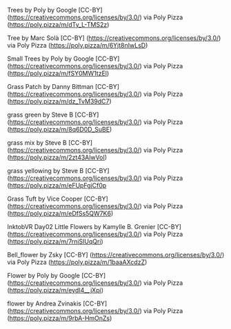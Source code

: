 Trees by Poly by Google [CC-BY] (https://creativecommons.org/licenses/by/3.0/) via Poly Pizza (https://poly.pizza/m/dTy_L-TMS2z)

Tree by Marc Solà [CC-BY] (https://creativecommons.org/licenses/by/3.0/) via Poly Pizza (https://poly.pizza/m/6Yjt8nIwLsD)

Small Trees by Poly by Google [CC-BY] (https://creativecommons.org/licenses/by/3.0/) via Poly Pizza (https://poly.pizza/m/fSY0MW1tzEl)

Grass Patch by Danny Bittman [CC-BY] (https://creativecommons.org/licenses/by/3.0/) via Poly Pizza (https://poly.pizza/m/dz_TvM39dC7)

grass green by Steve B [CC-BY] (https://creativecommons.org/licenses/by/3.0/) via Poly Pizza (https://poly.pizza/m/8q6D0D_SuBE)

grass mix by Steve B [CC-BY] (https://creativecommons.org/licenses/by/3.0/) via Poly Pizza (https://poly.pizza/m/2zt43AlwVoI)

grass yellowing by Steve B [CC-BY] (https://creativecommons.org/licenses/by/3.0/) via Poly Pizza (https://poly.pizza/m/eFUpFgjCf0p

Grass Tuft by Vice Cooper [CC-BY] (https://creativecommons.org/licenses/by/3.0/) via Poly Pizza (https://poly.pizza/m/eDfSs5QW7K6)

InktobVR Day02 Little Flowers by Kamylle B. Grenier [CC-BY] (https://creativecommons.org/licenses/by/3.0/) via Poly Pizza (https://poly.pizza/m/7rniSIUqQri)

Bell_flower by Zsky [CC-BY] (https://creativecommons.org/licenses/by/3.0/) via Poly Pizza (https://poly.pizza/m/1baaAXcdzZ)

Flower by Poly by Google [CC-BY] (https://creativecommons.org/licenses/by/3.0/) via Poly Pizza (https://poly.pizza/m/eydI4__jXpi)

flower by Andrea Zvinakis [CC-BY] (https://creativecommons.org/licenses/by/3.0/) via Poly Pizza (https://poly.pizza/m/9rbA-HmOnZs)
